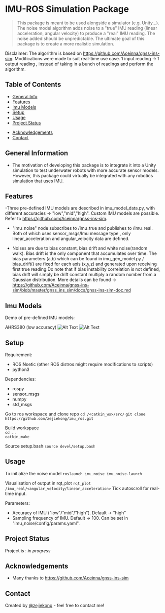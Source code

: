 # IMU-ROS Simulation Package

> This package is meant to be used alongside a simulator (e.g. Unity...). The noise model algorithm adds noise to a "true" IMU reading (linear acceleration, angular velocity) to produce a "real" IMU reading. The noise added should be unpredictable. The ultimate goal of this package is to create a more realistic simulation.

<!-- > Live demo [_here_](https://www.example.com). If you have the project hosted somewhere, include the link here. -->

Disclaimer: The algorithm is based on https://github.com/Aceinna/gnss-ins-sim. Modifications were made to suit real-time use case. 1 input reading -> 1 output reading , instead of taking in a bunch of readings and perform the algorithm.

## Table of Contents

- [General Info](#general-information)
- [Features](#features)
- [Imu Models](#imu-models)
- [Setup](#setup)
- [Usage](#usage)
- [Project Status](#project-status)
<!-- - [Room for Improvement](#room-for-improvement) -->
- [Acknowledgements](#acknowledgements)
- [Contact](#contact)
<!-- * [License](#license) -->

## General Information

- The motivation of developing this package is to integrate it into a Unity simulation to test underwater robots with more accurate sensor models. However, this package could virtually be integrated with any robotics simulation that uses IMU.

<!-- You don't have to answer all the questions - just the ones relevant to your project. -->

## Features

-Three pre-defined IMU models are described in imu_model_data.py, with different accuracies -> "low","mid","high". Custom IMU models are possible. Refer to https://github.com/Aceinna/gnss-ins-sim.

- "imu_noise" node subscribes to /imu_true and publishes to /imu_real. Both of which uses sensor_msgs/Imu message type , only linear_acceleration and angular_velocity data are defined.

- Noises are due to bias constant, bias drift and white noise(random walk). Bias drift is the only component that accumulates over time. The bias parameters (a,b) which can be found in imu_gen_model.py / bias_drift() are fixed for each axis (x,y,z) and generated upon receiving first true reading.Do note that if bias instability correlation is not defined, bias drift will simply be drift constant multiply a random number from a Gaussian distribution. More details can be found -> https://github.com/Aceinna/gnss-ins-sim/blob/master/gnss_ins_sim/docs/gnss-ins-sim-doc.md

## Imu Models

Demo of pre-defined IMU models:

AHRS380 (low accuracy)
![Alt Text](https://drive.google.com/file/d/13lOwU5MFz1uCGPPB37YFFyK0Mr3gzGKx/view?usp=sharing) ![Alt Text](https://drive.google.com/file/d/1DULPMnWGf8dvqujFu6gQAp6zivGQu-7x/view?usp=sharing)

## Setup

Requirement:

- ROS Noetic (other ROS distros might require modifications to scripts)
- python3

Dependencies:

- rospy
- sensor_msgs
- numpy
- std_msgs

Go to ros workspace and clone repo
`cd /<catkin_ws>/src/`
`git clone https://github.com/zejiekong/imu_ros.git`

Build workspace <br/>
`cd ..`<br/>
`catkin_make`

Source setup.bash
`source devel/setup.bash`

## Usage

To initialize the noise model
`roslaunch imu_noise imu_noise.launch`

Visualisation of output in rqt_plot
`rqt_plot /imu_real/<angular_velocity/linear_acceleration>`
Tick autoscroll for real-time input.

Parameters:

- Accuracy of IMU ("low"/"mid"/"high"). Default -> "high"
- Sampling frequency of IMU. Default -> 100.
  Can be set in "imu_noise/config/params.yaml".

## Project Status

<!--
Project is: _in progress_ / _complete_ / _no longer being worked on_. If you are no longer working on it, provide reasons why. -->

Project is : _in progress_

<!-- ## Room for Improvement

Include areas you believe need improvement / could be improved. Also add TODOs for future development.

Room for improvement:

- Improvement to be done 1
- Improvement to be done 2

To do:

- Feature to be added 1
- Feature to be added 2 -->

## Acknowledgements

<!-- Give credit here. -->

<!-- - This project was inspired by...
- This project was based on [this tutorial](https://www.example.com). -->

- Many thanks to https://github.com/Aceinna/gnss-ins-sim

## Contact

Created by [@zejiekong](https://zejiekong.github.io/Portfolio/) - feel free to contact me!

<!-- Optional -->
<!-- ## License -->
<!-- This project is open source and available under the [... License](). -->

<!-- You don't have to include all sections - just the one's relevant to your project -->
